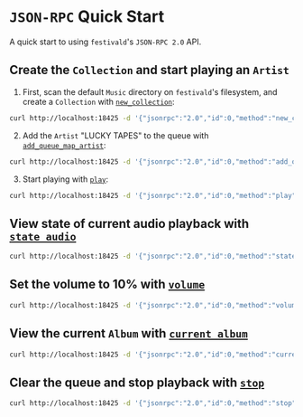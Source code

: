 # `JSON-RPC` Quick Start
A quick start to using `festivald`'s `JSON-RPC 2.0` API.

## Create the `Collection` and start playing an `Artist`

1. First, scan the default `Music` directory on `festivald`'s filesystem, and create a `Collection` with [`new_collection`](collection/new_collection.md):
```bash
curl http://localhost:18425 -d '{"jsonrpc":"2.0","id":0,"method":"new_collection","params":{"paths":null}}'
```

2. Add the `Artist` "LUCKY TAPES" to the queue with [`add_queue_map_artist`](playback-control/add_queue_map_artist.md):
```bash
curl http://localhost:18425 -d '{"jsonrpc":"2.0","id":0,"method":"add_queue_map_artist","params":{"artist":"LUCKY TAPES"}}'
```

3. Start playing with [`play`](playback-control/play.md):
```bash
curl http://localhost:18425 -d '{"jsonrpc":"2.0","id":0,"method":"play"}'
```


## View state of current audio playback with [`state_audio`](state-retrieval/state_audio.md)
```bash
curl http://localhost:18425 -d '{"jsonrpc":"2.0","id":0,"method":"state_audio"}'
```

## Set the volume to 10% with [`volume`](playback-control/volume.md)
```bash
curl http://localhost:18425 -d '{"jsonrpc":"2.0","id":0,"method":"volume","params":{"volume":10}}'
```

## View the current `Album` with [`current_album`](current/current_album.md)
```bash
curl http://localhost:18425 -d '{"jsonrpc":"2.0","id":0,"method":"current_album"}'
```

## Clear the queue and stop playback with [`stop`](playback-control/stop.md)
```bash
curl http://localhost:18425 -d '{"jsonrpc":"2.0","id":0,"method":"stop"}'
```
